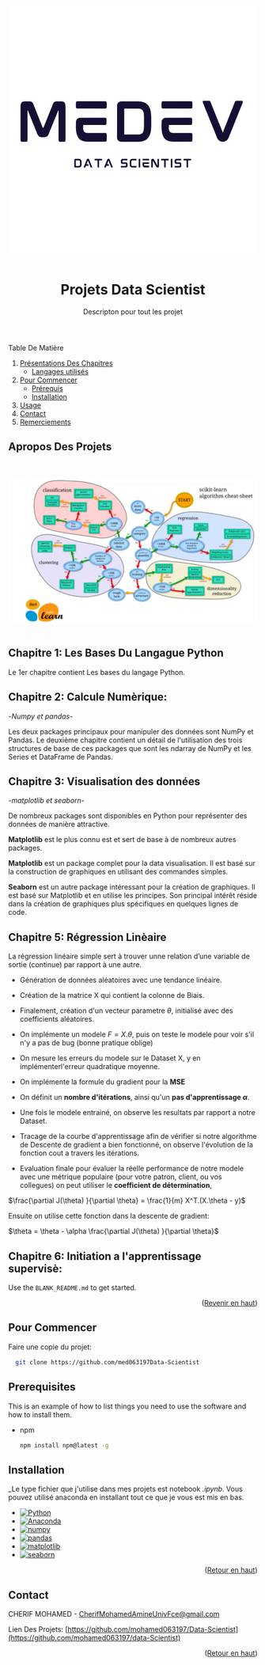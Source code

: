 <!-- command Kv for live  -->


<!-- PROJECT SHIELDS -->
<!--
*** I'm using markdown "reference style" links for readability.
*** Reference links are enclosed in brackets [ ] instead of parentheses ( ).
*** See the bottom of this document for the declaration of the reference variables
*** for contributors-url, forks-url, etc. This is an optional, concise syntax you may use.
*** https://www.markdownguide.org/basic-syntax/#reference-style-links
-->


<!-- -->
<!-- HEADER -->
<br>
<header align="center">
   <img align="center" src="logo.png"><br/> <br/>
  <h1 align="center">Projets Data Scientist</h1>
  <p align="center">
    Descripton pour tout les projet
  </p>
</header>



<!-- TABLE OF CONTENTS -->

  <summary>Table De Matière</summary>
  <ol>
    <li>
      <a href="#about-the-project">Présentations Des Chapitres</a>
      <ul>
        <li><a href="#built-with">Langages utilisés </a></li>
      </ul>
    </li>
    <li>
      <a href="#getting-started">Pour Commencer</a>
      <ul>
        <li><a href="#prerequisites">Prérequis</a></li>
        <li><a href="#installation">Installation</a></li>
      </ul>
    </li>
    <li><a href="#usage">Usage</a></li>
    <li><a href="#contact">Contact</a></li>
    <li><a href="#acknowledgments">Remerciements</a></li>
  </ol>


<!-- ABOUT THE PROJECT -->
## Apropos Des Projets

 <br><div align="center"><img align="center" src="SKLearn.png"></div><br>

## Chapitre 1: Les Bases Du Langague Python 

Le 1er chapitre contient Les bases du langage Python.

## Chapitre 2: Calcule Numèrique: 
-*Numpy et pandas*-

Les deux packages principaux pour manipuler des données sont NumPy et Pandas. Le deuxième chapitre contient un détail de l'utilisation des trois structures de base de ces packages que sont les ndarray de NumPy et les Series et DataFrame de Pandas.


## Chapitre 3: Visualisation des données 
-*matplotlib et seaborn*-
  
De nombreux packages sont disponibles en Python pour représenter des données
de manière attractive.

**Matplotlib** est le plus connu est et sert de base à de nombreux autres packages.

**Matplotlib** est un package complet pour la data visualisation. Il est basé sur la
construction de graphiques en utilisant des commandes simples.

**Seaborn** est un autre package intéressant pour la création de graphiques. Il est basé sur Matplotlib et en utilise les principes. Son principal intérêt réside dans la création de graphiques plus spécifiques en quelques lignes de code.


## Chapitre 5: Régression Linèaire
La régression linéaire simple sert à trouver unne relation d’une variable de sortie (continue) par rapport à une autre.

- Génération de données aléatoires avec une tendance linéaire.
  
- Création de la matrice X qui contient la colonne de Biais.
  
- Finalement, création d'un vecteur parametre $\theta$, initialisé avec des coefficients aléatoires.
  
- On implémente un modele $F = X.\theta$, puis on teste le modele pour voir s'il n'y a pas de bug (bonne pratique oblige)
  
- On mesure les erreurs du modele sur le Dataset X, y en implémenterl'erreur quadratique moyenne.
  
- On implémente la formule du gradient pour la **MSE**
  
- On définit un **nombre d'itérations**, ainsi qu'un **pas d'apprentissage $\alpha$**.

- Une fois le modele entrainé, on observe les resultats par rapport a notre Dataset.

- Tracage de la courbe d'apprentissage afin de vérifier si notre algorithme de Descente de gradient a bien fonctionné, on observe l'évolution de la fonction cout a travers les itérations.

- Evaluation finale pour évaluer la réelle performance de notre modele avec une métrique populaire (pour votre patron, client, ou vos collegues) on peut utiliser le **coefficient de détermination**,

$\frac{\partial J(\theta) }{\partial \theta} = \frac{1}{m} X^T.(X.\theta - y)$

Ensuite on utilise cette fonction dans la descente de gradient:

$\theta = \theta - \alpha \frac{\partial J(\theta) }{\partial \theta}$

## Chapitre 6: Initiation a l'apprentissage supervisè:


Use the `BLANK_README.md` to get started.

<p align="right">(<a href="#readme-top">Revenir en haut</a>)</p>



<!-- GETTING STARTED -->
## Pour Commencer

Faire une copie du projet:
```sh
  git clone https://github.com/med063197Data-Scientist

  ```


## Prerequisites

This is an example of how to list things you need to use the software and how to install them.
* npm
  ```sh
  npm install npm@latest -g
  ```

## Installation

_Le type fichier que j'utilise dans mes projets est notebook *.ipynb*. Vous pouvez utilisé anaconda en installant tout ce que je vous est mis en bas.
<ul>
    <li> 
    <a href='https://www.python.org/' target="_blank"><img alt='Python' src='https://img.shields.io/badge/Python-100000?style=for-the-badge&logo=Python&logoColor=white&labelColor=214767&color=FDE284'/></a> 
    </li>

  <li>
 <a href='https://docs.anaconda.com/anaconda/install/index.html' target="_blank"><img alt='Anaconda' src='https://img.shields.io/badge/Anaconda-100000?style=for-the-badge&logo=Anaconda&logoColor=white&labelColor=5AAE2C&color=ffffff'/></a>
    </li>
    <li>
    <a href='https://anaconda.org/anaconda/numpy' target="_blank"><img alt='numpy' src='https://img.shields.io/badge/Numpy-100000?style=for-the-badge&logo=numpy&logoColor=4DABCF&labelColor=FFFFFF&color=4D77CF'/></a>
    </li>
    <li>
    <a href='https://anaconda.org/anaconda/pandas' target="_blank"><img alt='pandas' src='https://img.shields.io/badge/pandas-100000?style=for-the-badge&logo=pandas&logoColor=4DABCF&labelColor=FFFFFF&color=151354'/></a>
    </li>
    <li>
    <a href='https://anaconda.org/anaconda/matplotlib' target="_blank"><img alt='matplotlib' src='https://img.shields.io/badge/Matplotlib-100000?style=for-the-badge&logo=matplotlib&logoColor=4DABCF&labelColor=FFFFFF&color=F09568'/></a>
    </li>
    <li>
    <a href='https://anaconda.org/anaconda/scikit-learn' target="_blank"><img alt='seaborn' src='https://img.shields.io/badge/seaborn-100000?style=for-the-badge&logo=seaborn&logoColor=4DABCF&labelColor=FFFFFF&color=F19837'/></a>
    </li>
     
</ul>

<p align="right">(<a href="#readme-top">Retour en haut</a>)</p>

<!-- CONTACT -->
## Contact

CHERIF MOHAMED - CherifMohamedAmineUnivFce@gmail.com

Lien Des Projets: [https://github.com/mohamed063197/Data-Scientist](https://github.com/mohamed063197/data-Scientist)

<p align="right">(<a href="#readme-top">Retour en haut</a>)</p>


